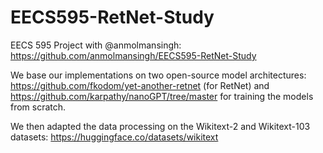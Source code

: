# EECS595-RetNet-Study

EECS 595 Project with @anmolmansingh: https://github.com/anmolmansingh/EECS595-RetNet-Study

We base our implementations on two open-source model architectures: https://github.com/fkodom/yet-another-retnet (for RetNet) and https://github.com/karpathy/nanoGPT/tree/master for training the models from scratch.

We then adapted the data processing on the Wikitext-2 and Wikitext-103 datasets: https://huggingface.co/datasets/wikitext
